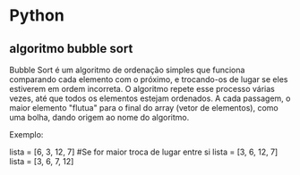 # Python



## algoritmo bubble sort

Bubble Sort é um algoritmo de ordenação simples que funciona comparando cada elemento com o próximo, e trocando-os de lugar se eles estiverem em ordem incorreta. O algoritmo repete esse processo várias vezes, até que todos os elementos estejam ordenados. A cada passagem, o maior elemento "flutua" para o final do array (vetor de elementos), como uma bolha, dando origem ao nome do algoritmo.

Exemplo:

lista = [6, 3, 12, 7] #Se for maior troca de lugar entre si
lista = [3, 6, 12, 7]
lista = [3, 6, 7, 12]
